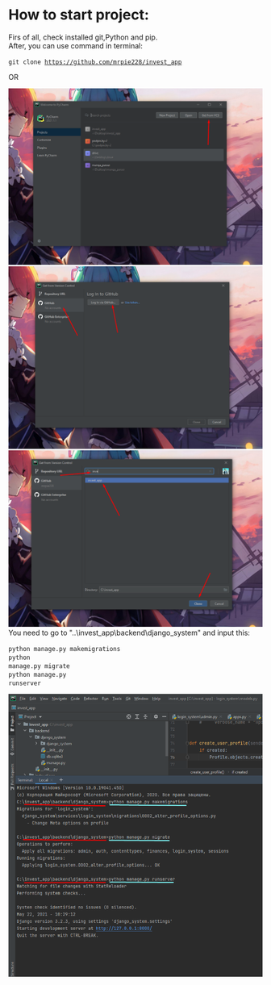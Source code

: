 <h1>How to start project:</h1>

Firs of all, check installed git,Python and pip.<br>
After, you can use command in terminal:

<code>git clone https://github.com/mrpie228/invest_app</code>

OR

<img src='instructions/Screenshot_4.png'>
<img src='instructions/Screenshot_5.png'>
<img src='instructions/Screenshot_6.png'>
You need to go to "..\invest_app\backend\django_system" and input this:<br>

<code>python manage.py makemigrations</code><br>
<code>python manage.py migrate</code><br>
<code>python manage.py runserver</code><br>

<img src='instructions/Screenshot_7.png'>
